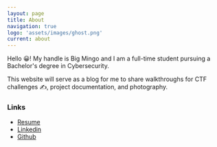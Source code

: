 ```yaml
---
layout: page
title: About
navigation: true
logo: 'assets/images/ghost.png'
current: about
---
```


Hello 😀! My handle is Big Mingo and I am a full-time student pursuing a Bachelor's degree in Cybersecurity. 

This website will serve as a blog for me to share walkthroughs for CTF challenges ✍, project documentation, and photography.


<h3 id="links"> <strong>Links</strong> </h3> <ul> <li><a href="https://drive.google.com/file/d/1_0FDoYUQdkHklqALm_oA7HBRwVgxM_zU/view?usp=share_link" target="_blank" rel="noopener">Resume</a></li> <li><a href="https://www.linkedin.com/in/austin-ingram-a185b1256/" target="_blank" rel="noopener">Linkedin</a></li> <li><a href="https://github.com/bigmingo" target="_blank" rel="noopener">Github</a></li> </ul>
